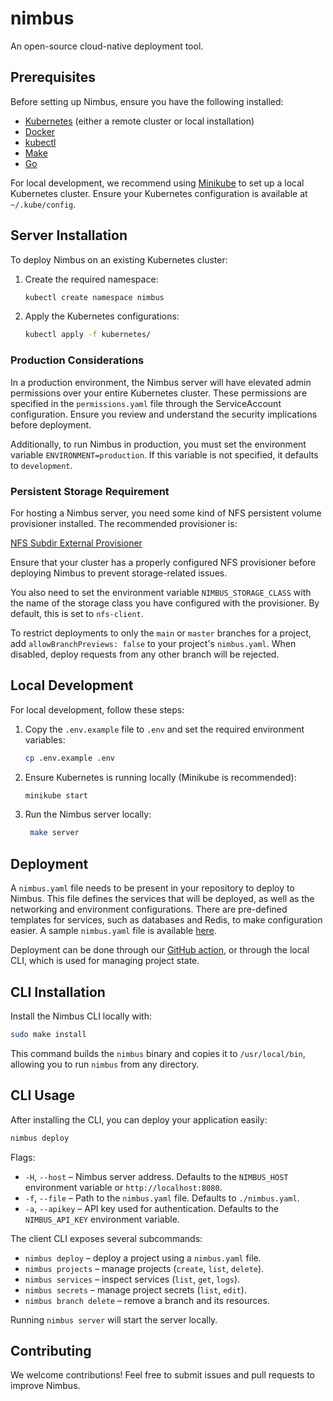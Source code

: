 # nimbus

An open-source cloud-native deployment tool.

## Prerequisites

Before setting up Nimbus, ensure you have the following installed:
- [Kubernetes](https://kubernetes.io/docs/setup/) (either a remote cluster or local installation)
- [Docker](https://docs.docker.com/get-docker/)
- [kubectl](https://kubernetes.io/docs/tasks/tools/)
- [Make](https://www.gnu.org/software/make/)
- [Go](https://go.dev/doc/install)

For local development, we recommend using [Minikube](https://minikube.sigs.k8s.io/docs/) to set up a local Kubernetes cluster. Ensure your Kubernetes configuration is available at `~/.kube/config`.

## Server Installation

To deploy Nimbus on an existing Kubernetes cluster:

1. Create the required namespace:
   ```sh
   kubectl create namespace nimbus
   ```
2. Apply the Kubernetes configurations:
   ```sh
   kubectl apply -f kubernetes/
   ```

### Production Considerations

In a production environment, the Nimbus server will have elevated admin permissions over your entire Kubernetes cluster. These permissions are specified in the `permissions.yaml` file through the ServiceAccount configuration. Ensure you review and understand the security implications before deployment.

Additionally, to run Nimbus in production, you must set the environment variable `ENVIRONMENT=production`. If this variable is not specified, it defaults to `development`.

### Persistent Storage Requirement

For hosting a Nimbus server, you need some kind of NFS persistent volume provisioner installed. The recommended provisioner is:

[NFS Subdir External Provisioner](https://github.com/kubernetes-sigs/nfs-subdir-external-provisioner)

Ensure that your cluster has a properly configured NFS provisioner before deploying Nimbus to prevent storage-related issues.

You also need to set the environment variable `NIMBUS_STORAGE_CLASS` with the name of the storage class you have configured with the provisioner. By default, this is set to `nfs-client`.

To restrict deployments to only the `main` or `master` branches for a project, add `allowBranchPreviews: false` to your project's `nimbus.yaml`. When disabled, deploy requests from any other branch will be rejected.

## Local Development

For local development, follow these steps:

1. Copy the `.env.example` file to `.env` and set the required environment variables:
   ```sh
   cp .env.example .env
   ```
2. Ensure Kubernetes is running locally (Minikube is recommended):
   ```sh
   minikube start
   ```
3. Run the Nimbus server locally:
   ```sh
    make server
    ```

## Deployment

A `nimbus.yaml` file needs to be present in your repository to deploy to Nimbus.
This file defines the services that will be deployed, as well as the networking and environment configurations.
There are pre-defined templates for services, such as databases and Redis, to make configuration easier. A sample `nimbus.yaml` file is available [here](https://github.com/rayman-tech/nimbus-action/blob/main/nimbus.yaml).

Deployment can be done through our [GitHub action](https://github.com/rayman-tech/nimbus-action), or through the local CLI, which is used for managing project state.

## CLI Installation

Install the Nimbus CLI locally with:

```sh
sudo make install
```

This command builds the `nimbus` binary and copies it to `/usr/local/bin`,
allowing you to run `nimbus` from any directory.

## CLI Usage

After installing the CLI, you can deploy your application easily:

```sh
nimbus deploy
```

Flags:

- `-H`, `--host` – Nimbus server address. Defaults to the `NIMBUS_HOST` environment variable or `http://localhost:8080`.
- `-f`, `--file` – Path to the `nimbus.yaml` file. Defaults to `./nimbus.yaml`.
- `-a`, `--apikey` – API key used for authentication. Defaults to the `NIMBUS_API_KEY` environment variable.

The client CLI exposes several subcommands:

- `nimbus deploy` – deploy a project using a `nimbus.yaml` file.
- `nimbus projects` – manage projects (`create`, `list`, `delete`).
- `nimbus services` – inspect services (`list`, `get`, `logs`).
- `nimbus secrets` – manage project secrets (`list`, `edit`).
- `nimbus branch delete` – remove a branch and its resources.

Running `nimbus server` will start the server locally.

## Contributing

We welcome contributions! Feel free to submit issues and pull requests to improve Nimbus.
